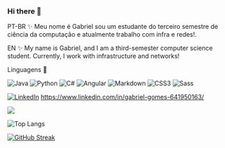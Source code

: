 ### Hi there 👋

PT-BR ✨
Meu nome é Gabriel sou um estudante do terceiro semestre de ciência da computação e atualmente trabalho com infra e redes!.

EN ✨
My name is Gabriel, and I am a third-semester computer science student. Currently, I work with infrastructure and networks!

<!--
**gabrxgomes/gabrxgomes** is a ✨ _special_ ✨ repository because its `README.md` (this file) appears on your GitHub profile.

Here are some ideas to get you started:

- 🔭 I’m currently working on Infra
- 🌱 I’m currently learning Java, Python, Angular, Pentest

-->

Linguagens 🌱

![Java](https://img.shields.io/badge/Java-000?style=for-the-badge&logo=java)
![Python](https://img.shields.io/badge/Python-000?style=for-the-badge&logo=python)
![C#](https://img.shields.io/badge/C%23-000?style=for-the-badge&logo=c-sharp&logoColor=823085)
![Angular](https://img.shields.io/badge/Angular-000?style=for-the-badge&logo=angular&logoColor=C3002F)
![Markdown](https://img.shields.io/badge/Markdown-000?style=for-the-badge&logo=markdown)
![CSS3](https://img.shields.io/badge/CSS3-000?style=for-the-badge&logo=css3&logoColor=264CE4)
![Sass](https://img.shields.io/badge/Sass-000?style=for-the-badge&logo=sass)


[![LinkedIn](https://img.shields.io/badge/LinkedIn-000?style=for-the-badge&logo=linkedin&logoColor=0E76A8)](https://www.linkedin.com/in/gabrxgomes/)
https://www.linkedin.com/in/gabriel-gomes-641950163/

<a href=""> <img align="center" src="https://github-readme-stats-sigma-five.vercel.app/api/top-langs/?username=gabrxgomes&theme=react&line_height=40&hide=css"/> </a>



![Top Langs](https://github-readme-stats-git-masterrstaa-rickstaa.vercel.app/api/top-langs/?username=gabrxgomes&bg_color=000&border_color=30A3DC&title_color=E94D5F&text_color=FFF)

[![GitHub Streak](https://streak-stats.demolab.com/?user=gabrxgomes&theme=bear&background=000&border=30A3DC&dates=FFF)](https://git.io/streak-stats)


 

